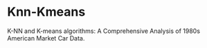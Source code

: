 # Knn-Kmeans
 K-NN and K-means algorithms: A Comprehensive Analysis of 1980s American Market Car Data.
